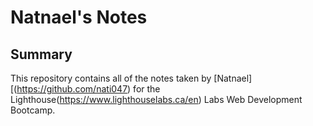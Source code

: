 # Natnael's Notes
## Summary 

This repository contains all of the notes taken by [Natnael][(https://github.com/nati047) for the Lighthouse(https://www.lighthouselabs.ca/en) Labs Web Development Bootcamp.
